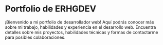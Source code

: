 # Portfolio de ERHGDEV

¡Bienvenido a mi portfolio de desarrollador web! Aquí podrás conocer más sobre mi trabajo, habilidades y experiencia en el desarrollo web. Encuentra detalles sobre mis proyectos, habilidades técnicas y formas de contactarme para posibles colaboraciones.
